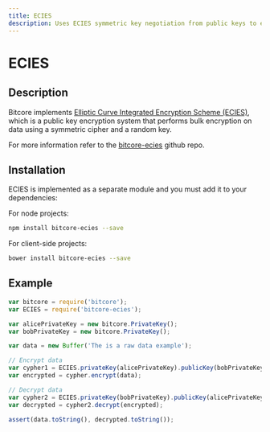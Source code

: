 ```yaml
---
title: ECIES
description: Uses ECIES symmetric key negotiation from public keys to encrypt arbitrarily long data streams.
---
```

# ECIES

## Description

Bitcore implements [Elliptic Curve Integrated Encryption Scheme (ECIES)](http://en.wikipedia.org/wiki/Integrated_Encryption_Scheme), which is a public key encryption system that performs bulk encryption on data using a symmetric cipher and a random key.

For more information refer to the [bitcore-ecies](https://github.com/bitpay/bitcore-ecies) github repo.

## Installation

ECIES is implemented as a separate module and you must add it to your dependencies:

For node projects:
```bash
npm install bitcore-ecies --save
```

For client-side projects:
```bash
bower install bitcore-ecies --save
```

## Example

```javascript
var bitcore = require('bitcore');
var ECIES = require('bitcore-ecies');

var alicePrivateKey = new bitcore.PrivateKey();
var bobPrivateKey = new bitcore.PrivateKey();

var data = new Buffer('The is a raw data example');

// Encrypt data
var cypher1 = ECIES.privateKey(alicePrivateKey).publicKey(bobPrivateKey.publicKey);
var encrypted = cypher.encrypt(data);

// Decrypt data
var cypher2 = ECIES.privateKey(bobPrivateKey).publicKey(alicePrivateKey.publicKey);
var decrypted = cypher2.decrypt(encrypted);

assert(data.toString(), decrypted.toString());
```
